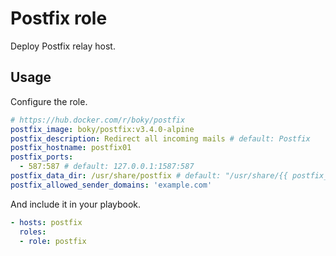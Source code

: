 # Postfix role

Deploy Postfix relay host.

## Usage

Configure the role.

```yml
# https://hub.docker.com/r/boky/postfix
postfix_image: boky/postfix:v3.4.0-alpine
postfix_description: Redirect all incoming mails # default: Postfix
postfix_hostname: postfix01
postfix_ports:
  - 587:587 # default: 127.0.0.1:1587:587
postfix_data_dir: /usr/share/postfix # default: "/usr/share/{{ postfix_hostname }}"
postfix_allowed_sender_domains: 'example.com'
```

And include it in your playbook.

```yml
- hosts: postfix
  roles:
  - role: postfix
```
